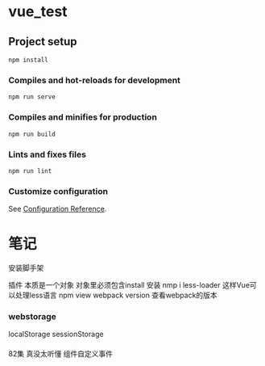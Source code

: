 # vue_test

## Project setup
```
npm install
```

### Compiles and hot-reloads for development
```
npm run serve
```

### Compiles and minifies for production
```
npm run build
```

### Lints and fixes files
```
npm run lint
```

### Customize configuration
See [Configuration Reference](https://cli.vuejs.org/config/).

# 笔记
安装脚手架 

插件  本质是一个对象 对象里必须包含install
安装 nmp i less-loader   这样Vue可以处理less语言
npm view webpack version 查看webpack的版本


### webstorage 
localStorage
sessionStorage


####
82集 真没太听懂  组件自定义事件

